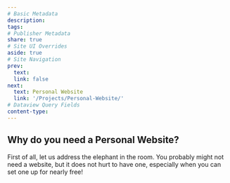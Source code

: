 ```yaml
---
# Basic Metadata
description:  
tags: 
# Publisher Metadata
share: true
# Site UI Overrides
aside: true
# Site Navigation
prev: 
  text: 
  link: false
next:
  text: Personal Website
  link: '/Projects/Personal-Website/'
# Dataview Query Fields
content-type: 
---
```

## Why do you need a Personal Website?
First of all, let us address the elephant in the room. You probably might not need a website, but it does not hurt to have one, especially when you can set one up for nearly free!